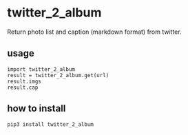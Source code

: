 # twitter_2_album

Return photo list and caption (markdown format) from twitter.

## usage

```
import twitter_2_album
result = twitter_2_album.get(url)
result.imgs
result.cap
```

## how to install

`pip3 install twitter_2_album`